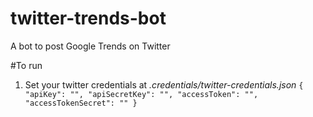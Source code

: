 # twitter-trends-bot
A bot to post Google Trends on Twitter

#To run
1. Set your twitter credentials at *.credentials/twitter-credentials.json*
`
  {
    "apiKey": "",
    "apiSecretKey": "",
    "accessToken": "",
    "accessTokenSecret": ""
  }
`
